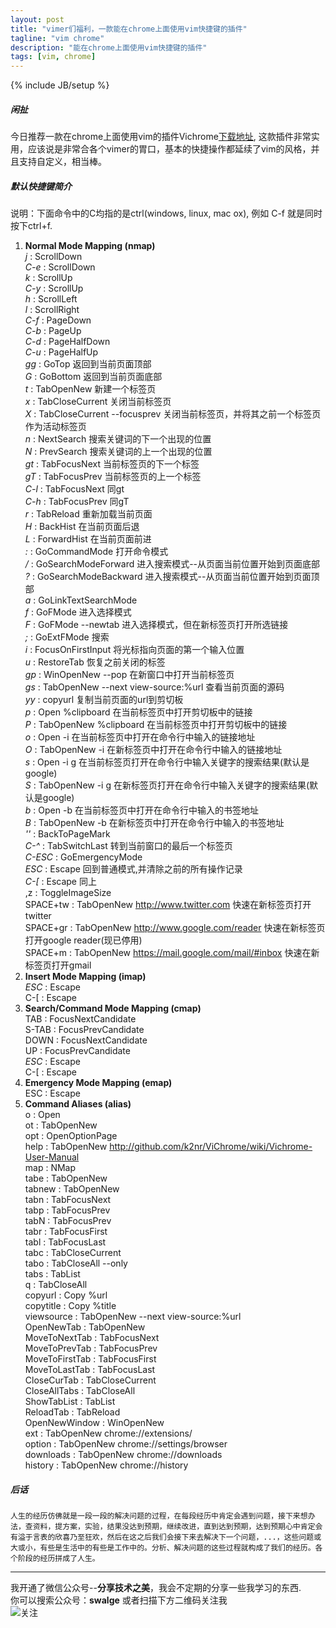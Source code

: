```yaml
---
layout: post
title: "vimer们福利，一款能在chrome上面使用vim快捷键的插件"
tagline: "vim chrome"
description: "能在chrome上面使用vim快捷键的插件"
tags: [vim, chrome]
---
```

{% include JB/setup %}

##### 闲扯    

今日推荐一款在chrome上面使用vim的插件Vichrome[下载地址][1], 这款插件非常实用，应该说是非常合各个vimer的胃口，基本的快捷操作都延续了vim的风格，并且支持自定义，相当棒。  

##### 默认快捷键简介  

说明：下面命令中的C均指的是ctrl(windows, linux, mac ox), 例如 C-f 就是同时按下ctrl+f.  

1.  __Normal Mode Mapping (nmap)__  
    _j_ : ScrollDown  
    _C-e_ : ScrollDown  
    _k_ : ScrollUp  
    _C-y_ : ScrollUp  
    _h_ : ScrollLeft  
    _l_ : ScrollRight  
    _C-f_ : PageDown  
    _C-b_ : PageUp  
    _C-d_ : PageHalfDown  
    _C-u_ : PageHalfUp  
    _gg_ : GoTop  返回到当前页面顶部  
    _G_ : GoBottom  返回到当前页面底部  
    _t_ : TabOpenNew  新建一个标签页  
    _x_ : TabCloseCurrent  关闭当前标签页  
    _X_ : TabCloseCurrent --focusprev  关闭当前标签页，并将其之前一个标签页作为活动标签页  
    _n_ : NextSearch  搜索关键词的下一个出现的位置  
    _N_ : PrevSearch  搜索关键词的上一个出现的位置  
    _gt_ : TabFocusNext  当前标签页的下一个标签  
    _gT_ : TabFocusPrev  当前标签页的上一个标签  
    _C-l_ : TabFocusNext  同gt  
    _C-h_ : TabFocusPrev  同gT  
    _r_ : TabReload  重新加载当前页面  
    _H_ : BackHist  在当前页面后退  
    _L_ : ForwardHist  在当前页面前进  
    _:_ : GoCommandMode  打开命令模式  
    _/_ : GoSearchModeForward  进入搜索模式--从页面当前位置开始到页面底部  
    _?_ : GoSearchModeBackward  进入搜索模式--从页面当前位置开始到页面顶部  
    _a_ : GoLinkTextSearchMode  
    _f_ : GoFMode  进入选择模式  
    _F_ : GoFMode --newtab  进入选择模式，但在新标签页打开所选链接  
    _;_ : GoExtFMode  搜索  
    _i_ : FocusOnFirstInput  将光标指向页面的第一个输入位置  
    _u_ : RestoreTab  恢复之前关闭的标签  
    _gp_ : WinOpenNew --pop  在新窗口中打开当前标签页  
    _gs_ : TabOpenNew --next view-source:%url  查看当前页面的源码  
    _yy_ : copyurl  复制当前页面的url到剪切板  
    _p_ : Open %clipboard  在当前标签页中打开剪切板中的链接  
    _P_ : TabOpenNew %clipboard  在当前标签页中打开剪切板中的链接  
    _o_ : Open -i  在当前标签页中打开在命令行中输入的链接地址  
    _O_ : TabOpenNew -i  在新标签页中打开在命令行中输入的链接地址  
    _s_ : Open -i g  在当前标签页打开在命令行中输入关键字的搜索结果(默认是google)  
    _S_ : TabOpenNew -i g  在新标签页打开在命令行中输入关键字的搜索结果(默认是google)  
    _b_ : Open -b  在当前标签页中打开在命令行中输入的书签地址  
    _B_ : TabOpenNew -b  在新标签页中打开在命令行中输入的书签地址  
    _''_ : BackToPageMark  
    _C-^_ : TabSwitchLast  转到当前窗口的最后一个标签页  
    _C-ESC_ : GoEmergencyMode  
    _ESC_ : Escape  回到普通模式,并清除之前的所有操作记录  
    _C-[_ : Escape  同上  
    ,z : ToggleImageSize  
    SPACE+tw : TabOpenNew http://www.twitter.com  快速在新标签页打开twitter  
    SPACE+gr : TabOpenNew http://www.google.com/reader  快速在新标签页打开google reader(现已停用)  
    SPACE+m : TabOpenNew https://mail.google.com/mail/#inbox  快速在新标签页打开gmail  
2. __Insert Mode Mapping (imap)__  
    _ESC_ : Escape  
    C-[ : Escape  
3. __Search/Command Mode Mapping (cmap)__  
    TAB : FocusNextCandidate  
    S-TAB : FocusPrevCandidate   
    DOWN : FocusNextCandidate  
    UP : FocusPrevCandidate  
    _ESC_ : Escape  
    C-[ : Escape  
4. __Emergency Mode Mapping (emap)__  
    ESC : Escape  
5. __Command Aliases (alias)__  
    o : Open  
    ot : TabOpenNew  
    opt : OpenOptionPage  
    help : TabOpenNew http://github.com/k2nr/ViChrome/wiki/Vichrome-User-Manual  
    map : NMap  
    tabe : TabOpenNew  
    tabnew : TabOpenNew  
    tabn : TabFocusNext  
    tabp : TabFocusPrev  
    tabN : TabFocusPrev  
    tabr : TabFocusFirst  
    tabl : TabFocusLast  
    tabc : TabCloseCurrent  
    tabo : TabCloseAll --only  
    tabs : TabList  
    q : TabCloseAll  
    copyurl : Copy %url  
    copytitle : Copy %title  
    viewsource : TabOpenNew --next view-source:%url  
    OpenNewTab : TabOpenNew  
    MoveToNextTab : TabFocusNext  
    MoveToPrevTab : TabFocusPrev  
    MoveToFirstTab : TabFocusFirst  
    MoveToLastTab : TabFocusLast  
    CloseCurTab : TabCloseCurrent  
    CloseAllTabs : TabCloseAll  
    ShowTabList : TabList  
    ReloadTab : TabReload  
    OpenNewWindow : WinOpenNew  
    ext : TabOpenNew chrome://extensions/  
    option : TabOpenNew chrome://settings/browser  
    downloads : TabOpenNew chrome://downloads  
    history : TabOpenNew chrome://history  
    
##### 后话  

    人生的经历仿佛就是一段一段的解决问题的过程，在每段经历中肯定会遇到问题，接下来想办法，查资料，提方案，实验，结果没达到预期，继续改进，直到达到预期，达到预期心中肯定会有溢于言表的欣喜乃至狂欢，然后在这之后我们会接下来去解决下一个问题，...，这些问题或大或小，有些是生活中的有些是工作中的。分析、解决问题的这些过程就构成了我们的经历。各个阶段的经历拼成了人生。   

-------------------------------------------------------  
我开通了微信公众号--__分享技术之美__，我会不定期的分享一些我学习的东西.  
你可以搜索公众号：__swalge__ 或者扫描下方二维码关注我  
![关注][photo]  

[photo]:http://imagle.github.io/static/img/photo.jpg
[1]: https://chrome.google.com/webstore/detail/vichrome/gghkfhpblkcmlkmpcpgaajbbiikbhpdi
